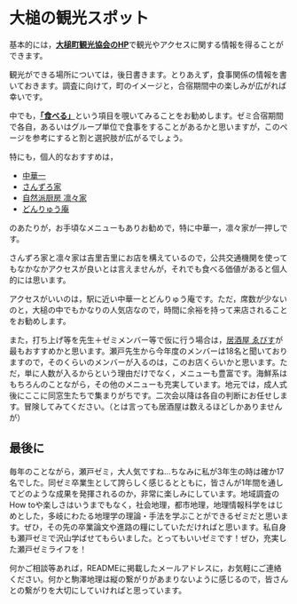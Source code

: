 # 大槌の観光スポット

基本的には，[**大槌町観光協会のHP**](https://otsuchi-ta.com/)で観光やアクセスに関する情報を得ることができます。

観光ができる場所については，後日書きます。とりあえず，食事関係の情報を書いておきます。調査に向けて，町のイメージと，合宿期間中の楽しみが広がれば幸いです。

中でも，[**「食べる」**](https://otsuchi-ta.com/food)という項目を覗いてみることをお勧めします。ゼミ合宿期間で各自，あるいはグループ単位で食事をすることがあるかと思いますが，このページを参考にすると割と選択肢が広がるでしょう。

特にも，個人的なおすすめは，
- [中華一](https://otsuchi-ta.com/food/?p=3971)
- [さんずろ家](https://otsuchi-ta.com/food/?p=4149)
- [自然派厨房 凛々家](https://otsuchi-ta.com/food/?p=4214)
- [どんりゅう庵](https://otsuchi-ta.com/food/?p=4001)

のあたりが，お手頃なメニューもありお勧めで，特に中華一，凛々家が一押しです。

さんずろ家と凛々家は吉里吉里にお店を構えているので，公共交通機関を使ってもなかなかアクセスが良いとは言えませんが，それでも食べる価値があると個人的には思います。

アクセスがいいのは，駅に近い中華一とどんりゅう庵です。ただ，席数が少ないのと，大槌の中でもかなりの人気店なので，時間に余裕を持って来店されることをお勧めします。

また，打ち上げ等を先生＋ゼミメンバー等で仮に行う場合は，[居酒屋 ゑびす](https://otsuchi-ta.com/food/?p=517)が最もおすすめかと思います。瀬戸先生から今年度のメンバーは18名と聞いておりますので，そのくらいのメンバーが入るのは，このお店くらいかと思います。ただ，単に人数が入るからという理由だけでなく，メニューも豊富です。海鮮系はもちろんのことながら，その他のメニューも充実しています。地元では，成人式後にここに同窓生たちで集まりがちです。二次会以降は各自の判断にお任せします。冒険してみてください。（とは言っても居酒屋は数えるほどしかありませんが）

## 最後に

毎年のことながら，瀬戸ゼミ，大人気ですね...ちなみに私が3年生の時は確か17名でした。同ゼミ卒業生として誇らしく感じるとともに，皆さんが1年間を通してどのような成果を発揮されるのか，非常に楽しみにしています。地域調査のHow toや楽しさはいうまでもなく，社会地理，都市地理，地理情報科学をはじめとした，多岐にわたる地理学の理論・手法を学ぶことができるゼミだと思います。ぜひ，その先の卒業論文や進路の糧にしていただければと思います。私自身も瀬戸ゼミで沢山学ばせてもらいました。とってもいいゼミです！ぜひ，充実した瀬戸ゼミライフを！

何かご相談等あれば，READMEに掲載したメールアドレスに，お気軽にご連絡ください。何かと駒澤地理は縦の繋がりがあまりないように感じるので，皆さんとの繋がりを大切にしていければと思っています。
